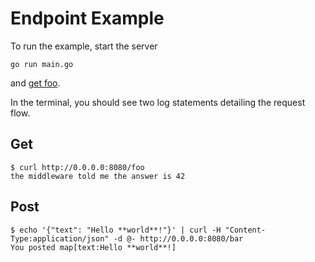 # Endpoint Example

To run the example, start the server

```
go run main.go
```

and [get foo](http://0.0.0.0:8080/foo).

In the terminal, you should see two log statements detailing the request flow.

## Get

```
$ curl http://0.0.0.0:8080/foo
the middleware told me the answer is 42
```

## Post

```
$ echo '{"text": "Hello **world**!"}' | curl -H "Content-Type:application/json" -d @- http://0.0.0.0:8080/bar
You posted map[text:Hello **world**!]
```
